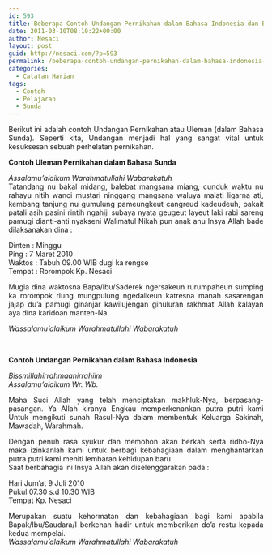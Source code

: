 ```yaml
---
id: 593
title: Beberapa Contoh Undangan Pernikahan dalam Bahasa Indonesia dan Bahasa Sunda
date: 2011-03-10T08:10:22+00:00
author: Nesaci
layout: post
guid: http://nesaci.com/?p=593
permalink: /beberapa-contoh-undangan-pernikahan-dalam-bahasa-indonesia-dan-bahasa-sunda/
categories:
  - Catatan Harian
tags:
  - Contoh
  - Pelajaran
  - Sunda
---
```

<p style="text-align: justify;">
  Berikut ini adalah contoh Undangan Pernikahan atau Uleman (dalam Bahasa Sunda). Seperti kita, Undangan menjadi hal yang sangat vital untuk kesuksesan sebuah perhelatan pernikahan.
</p>

<p style="text-align: justify;">
  <strong>Contoh Uleman Pernikahan dalam Bahasa Sunda </strong>
</p>

<p style="text-align: justify;">
  <em>Assalamu’alaikum Warahmatullahi Wabarakatuh</em><br /> Tatandang nu bakal midang, balebat mangsana miang, cunduk waktu nu rahayu nitih wanci mustari ninggang mangsana waluya malati ligarna ati, kembang tanjung nu gumulung pameungkeut cangreud kadeudeuh, pakait patali asih pasini rintih ngahiji subaya nyata geugeut layeut laki rabi sareng pamugi dianti-anti nyakseni Walimatul Nikah pun anak anu Insya Allah bade dilaksanakan dina :<!--more-->
</p>

<p style="text-align: justify;">
  Dinten : Minggu<br /> Ping : 7 Maret 2010<br /> Waktos : Tabuh 09.00 WIB dugi ka rengse<br /> Tempat : Rorompok Kp. Nesaci
</p>

<p style="text-align: justify;">
  Mugia dina waktosna Bapa/Ibu/Saderek ngersakeun rurumpaheun sumping ka rorompok riung mungpulung ngedalkeun katresna manah sasarengan jajap du’a pamugi ginanjar kawilujengan ginuluran rakhmat Allah kalayan aya dina karidoan manten-Na.
</p>

<p style="text-align: justify;">
  <em>Wassalamu’alaikum Warahmatullahi Wabarakatuh</em>
</p>

<p style="text-align: justify;">
  &nbsp;
</p>

<p style="text-align: justify;">
  <strong>Contoh Undangan Pernikahan dalam Bahasa Indonesia</strong>
</p>

<p style="text-align: justify;">
  <em>Bissmillahirrahmaanirrahiim</em><br /> <em> Assalamu’alaikum Wr. Wb.</em>
</p>

<p style="text-align: justify;">
  Maha Suci Allah yang telah menciptakan makhluk-Nya, berpasang-pasangan. Ya Allah kiranya Engkau memperkenankan putra putri kami Untuk mengikuti sunah Rasul-Nya dalam membentuk Keluarga Sakinah, Mawadah, Warahmah.
</p>

<p style="text-align: justify;">
  Dengan penuh rasa syukur dan memohon akan berkah serta ridho-Nya maka izinkanlah kami untuk berbagi kebahagiaan dalam menghantarkan putra putri kami meniti lembaran kehidupan baru<br /> Saat berbahagia ini Insya Allah akan diselenggarakan pada :
</p>

<p style="text-align: justify;">
  Hari Jum’at 9 Juli 2010<br /> Pukul 07.30 s.d 10.30 WIB<br /> Tempat Kp. Nesaci
</p>

<p style="text-align: justify;">
  Merupakan suatu kehormatan dan kebahagiaan bagi kami apabila Bapak/Ibu/Saudara/I berkenan hadir untuk memberikan do’a restu kepada kedua mempelai.<br /> <em>Wassalamu’alaikum Warahmatullahi Wabarakatuh </em>
</p>
